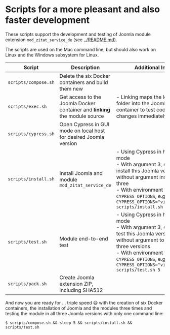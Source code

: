 # Scripts for a more pleasant and also faster development

These scripts support the development and testing of Joomla module extension `mod_zitat_service_de` (see [../README.md](../README.md)).

The scripts are used on the Mac command line, but should also work on Linux and the Windows subsystem for Linux.

| Script | Description | Additional Info |
| --- | --- | --- |
| `scripts/compose.sh` | Delete the six Docker containers and build them new |  |
| `scripts/exec.sh` | Get access to the Joomla Docker container and **linking** the module source | - Linking maps the local host folder into the Joomla Docker container to test code changes immediately |
| `scripts/cypress.sh` | Open Cypress in GUI mode on local host for desired Joomla version |  |
| `scripts/install.sh` | Install Joomla and module `mod_zitat_service_de` | - Using Cypress in headless mode<br>- With argument 3, 4, or 5 install this Joomla version; without argument install all three<br>- With environment variable `CYPRESS_OPTIONS`, e.g., `CYPRESS_OPTIONS="video=true" scripts/install.sh 5` |
| `scripts/test.sh` | Module end-to-end test | - Using Cypress in headless mode<br>- With argument 3, 4, or 5 to test this Joomla version; without argument to test all three versions<br>- With environment variable `CYPRESS_OPTIONS`, e.g., `CYPRESS_OPTIONS="video=true" scripts/test.sh 5` |
| `scripts/pack.sh` | Create Joomla extension ZIP, including SHA512 |  |


And now you are ready for ... triple speed :smiley: with the creation of six Docker containers, the installation of Joomla and the modules three times and testing the module in all three Joomla versions with only one command line:
```
$ scripts/compose.sh && sleep 5 && scripts/install.sh && scripts/test.sh
```
